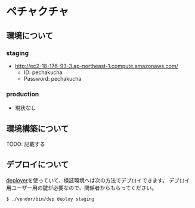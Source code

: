 # ペチャクチャ

## 環境について

### staging
* http://ec2-18-176-93-3.ap-northeast-1.compute.amazonaws.com/
  * ID: pechakucha
  * Password: pechakucha

### production
* 現状なし

## 環境構築について
TODO: 記載する

## デプロイについて

[deployer](https://deployer.org)を使っていて、検証環境へは次の方法でデプロイできます。
デプロイ用ユーザー用の鍵が必要なので、関係者からもらってください。

```
$ ./vendor/bin/dep deploy staging
```


